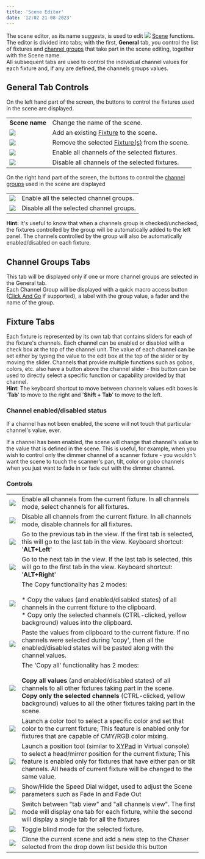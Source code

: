 ```yaml
---
title: 'Scene Editor'
date: '12:02 21-08-2023'
---
```


The scene editor, as its name suggests, is used to edit ![](/basics/scene.png) [Scene](/basics/glossary-and-concepts#scene) functions. The editor is divided into tabs; with the first, **General** tab, you control the list of fixtures and [channel groups](/basics/glossary-and-concepts#channel-groups) that take part in the scene editing, together with the Scene name.  
All subsequent tabs are used to control the individual channel values for each fixture and, if any are defined, the channels groups values.

General Tab Controls
--------------------

On the left hand part of the screen, the buttons to control the fixtures used in the scene are displayed.  

|     |     |
| --- | --- |
| **Scene name** | Change the name of the scene. |
| ![](/basics/edit_add.png) | Add an existing [Fixture](/basics/glossary-and-concepts#fixtures) to the scene. |
| ![](/basics/edit_remove.png) | Remove the selected [Fixture(s)](/basics/glossary-and-concepts#fixtures) from the scene. |
| ![](/basics/check.png) | Enable all channels of the selected fixtures. |
| ![](/basics/uncheck.png) | Disable all channels of the selected fixtures. |

On the right hand part of the screen, the buttons to control the [channel groups](/basics/glossary-and-concepts#channel-groups) used in the scene are displayed

|     |     |
| --- | --- |
| ![](/basics/check.png) | Enable all the selected channel groups. |
| ![](/basics/uncheck.png) | Disable all the selected channel groups. |

  
**Hint:** It's useful to know that when a channels group is checked/unchecked, the fixtures controlled by the group will be automatically added to the left panel. The channels controlled by the group will also be automatically enabled/disabled on each fixture.

Channel Groups Tabs
-------------------

This tab will be displayed only if one or more channel groups are selected in the General tab.  
Each Channel Group will be displayed with a quick macro access button ([Click And Go](/basics/glossary-and-concepts#click-and-go) if supported), a label with the group value, a fader and the name of the group.

Fixture Tabs
------------

Each fixture is represented by its own tab that contains sliders for each of the fixture's channels. Each channel can be enabled or disabled with a check box at the top of the channel unit. The value of each channel can be set either by typing the value to the edit box at the top of the slider or by moving the slider. Channels that provide multiple functions such as gobos, colors, etc. also have a button above the channel slider - this button can be used to directly select a specific function or capability provided by that channel.  
**Hint**: The keyboard shortcut to move between channels values edit boxes is '**Tab**' to move to the right and '**Shift + Tab**' to move to the left.

### Channel enabled/disabled status

If a channel has not been enabled, the scene will not touch that particular channel's value, ever.

If a channel has been enabled, the scene will change that channel's value to the value that is defined in the scene. This is useful, for example, when you wish to control only the dimmer channel of a scanner fixture - you wouldn't want the scene to touch the scanner's pan, tilt, color or gobo channels when you just want to fade in or fade out with the dimmer channel.

### Controls

|     |     |
| --- | --- |
| ![](/basics/check.png) | Enable all channels from the current fixture. In all channels mode, select channels for all fixtures. |
| ![](/basics/uncheck.png) | Disable all channels from the current fixture. In all channels mode, disable channels for all fixtures. |
| ![](/basics/back.png) | Go to the previous tab in the view. If the first tab is selected, this will go to the last tab in the view. Keyboard shortcut: '**ALT+Left**' |
| ![](/basics/forward.png) | Go to the next tab in the view. If the last tab is selected, this will go to the first tab in the view. Keyboard shortcut: '**ALT+Right**' |
| ![](/basics/editcopy.png) | The Copy functionality has 2 modes:  <br><br>* Copy the values (and enabled/disabled states) of all channels in the current fixture to the clipboard.<br>* Copy only the selected channels (CTRL-clicked, yellow background) values into the clipboard. |
| ![](/basics/editpaste.png) | Paste the values from clipboard to the current fixture. If no channels were selected during 'copy', then all the enabled/disabled states will be pasted along with the channel values. |
| ![](/basics/editcopyall.png) | The 'Copy all' functionality has 2 modes:<br><br>**Copy all values** (and enabled/disabled states) of all channels to all other fixtures taking part in the scene.<br>**Copy only the selected channels** (CTRL-clicked, yellow background) values to all the other fixtures taking part in the scene. |
| ![](/basics/color.png) | Launch a color tool to select a specific color and set that color to the current fixture; This feature is enabled only for fixtures that are capable of CMY/RGB color mixing. |
| ![](/basics/xypad.png) | Launch a position tool (similar to [XYPad](vcxypad.html) in Virtual console) to select a head/mirror position for the current fixture; This feature is enabled only for fixtures that have either pan or tilt channels. All heads of current fixture will be changed to the same value. |
| ![](/basics/speed.png) | Show/Hide the Speed Dial widget, used to adjust the Scene parameters such as Fade In and Fade Out |
| ![](/basics/tabview.png) | Switch between "tab view" and "all channels view". The first mode will display one tab for each fixture, while the second will display a single tab for all the fixtures |
| ![](/basics/blind.png) | Toggle blind mode for the selected fixture. |
| ![](/basics/record.png) | Clone the current scene and add a new step to the Chaser selected from the drop down list beside this button |